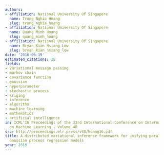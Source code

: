 ```yaml
---
authors:
- affiliation: National University Of Singapore
  name: Trong Nghia Hoang
  slug: trong_nghia_hoang
- affiliation: National University Of Singapore
  name: Quang Minh Hoang
  slug: quang_minh_hoang
- affiliation: National University Of Singapore
  name: Bryan Kian Hsiang Low
  slug: bryan_kian_hsiang_low
date: '2016-06-19'
estimated_citations: 28
fields:
- variational message passing
- markov chain
- covariance function
- gaussian
- hyperparameter
- stochastic process
- kriging
- inference
- algorithm
- machine learning
- mathematics
- artificial intelligence
in: ICML'16 Proceedings of the 33rd International Conference on International Conference
  on Machine Learning - Volume 48
src: http://proceedings.mlr.press/v48/hoang16.pdf
title: A distributed variational inference framework for unifying parallel sparse
  Gaussian process regression models
year: 2016
---
```

